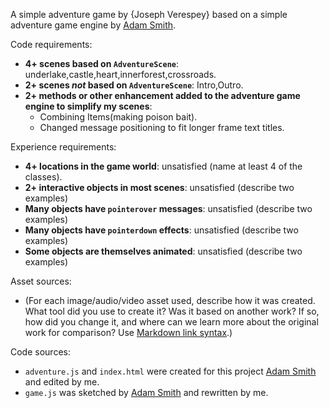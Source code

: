 A simple adventure game by {Joseph Verespey} based on a simple adventure game engine by [Adam Smith](https://github.com/rndmcnlly).

Code requirements:
- **4+ scenes based on `AdventureScene`**: underlake,castle,heart,innerforest,crossroads.
- **2+ scenes *not* based on `AdventureScene`**: Intro,Outro.
- **2+ methods or other enhancement added to the adventure game engine to simplify my scenes**:
    - Combining Items(making poison bait).
    - Changed message positioning to fit longer frame text titles.

Experience requirements:
- **4+ locations in the game world**: unsatisfied (name at least 4 of the classes).
- **2+ interactive objects in most scenes**: unsatisfied (describe two examples)
- **Many objects have `pointerover` messages**: unsatisfied (describe two examples)
- **Many objects have `pointerdown` effects**: unsatisfied (describe two examples)
- **Some objects are themselves animated**: unsatisfied (describe two examples)

Asset sources:
- (For each image/audio/video asset used, describe how it was created. What tool did you use to create it? Was it based on another work? If so, how did you change it, and where can we learn more about the original work for comparison? Use [Markdown link syntax](https://docs.github.com/en/get-started/writing-on-github/getting-started-with-writing-and-formatting-on-github/basic-writing-and-formatting-syntax#links).)

Code sources:
- `adventure.js` and `index.html` were created for this project [Adam Smith](https://github.com/rndmcnlly) and edited by me.
- `game.js` was sketched by [Adam Smith](https://github.com/rndmcnlly) and rewritten by me.

